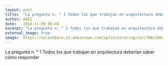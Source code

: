 ```yaml
---
layout: post
title:  "La pregunta n. ° 1 Todos los que trabajan en arquitectura deberían saber cómo responder"
author: AdES
date:   2018-11-09 06:44
excerpt: "La pregunta n. ° 1 Todos los que trabajan en arquitectura deberían saber cómo responder"
external_image: true
image:  https://splashbase.s3.amazonaws.com/splitshire/regular/768x506xSplitShire-8075-768x506.jpg.pagespeed.ic.ZnxbwZUlWY.jpg
---
```

La pregunta n. ° 1 Todos los que trabajan en arquitectura deberían saber cómo responder